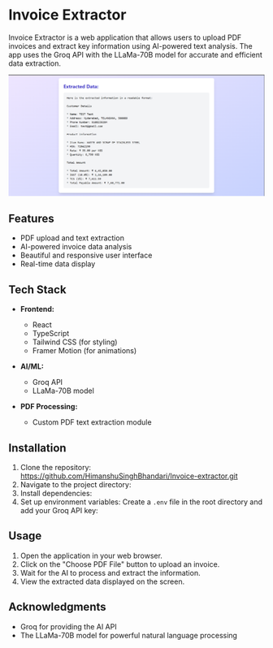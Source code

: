 # Invoice Extractor

Invoice Extractor is a web application that allows users to upload PDF invoices and extract key information using AI-powered text analysis. The app uses the Groq API with the LLaMa-70B model for accurate and efficient data extraction.

![Invoice Extractor](./public/invoice.png)


## Features

- PDF upload and text extraction
- AI-powered invoice data analysis
- Beautiful and responsive user interface
- Real-time data display

## Tech Stack

- **Frontend:**
  - React
  - TypeScript
  - Tailwind CSS (for styling)
  - Framer Motion (for animations)

- **AI/ML:**
  - Groq API
  - LLaMa-70B model

- **PDF Processing:**
  - Custom PDF text extraction module

## Installation

1. Clone the repository: https://github.com/HimanshuSinghBhandari/Invoice-extractor.git
2. Navigate to the project directory:
3. Install dependencies:
4. Set up environment variables:
Create a `.env` file in the root directory and add your Groq API key:

## Usage

1. Open the application in your web browser.
2. Click on the "Choose PDF File" button to upload an invoice.
3. Wait for the AI to process and extract the information.
4. View the extracted data displayed on the screen.

## Acknowledgments

- Groq for providing the AI API
- The LLaMa-70B model for powerful natural language processing
